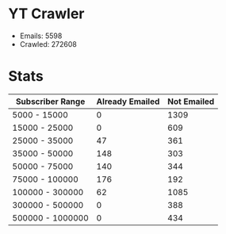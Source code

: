 # YT Crawler
- Emails: 5598
- Crawled: 272608

# Stats
| Subscriber Range  | Already Emailed | Not Emailed |
|-------|-------|-------|
| 5000 - 15000 | 0 | 1309 |
| 15000 - 25000 | 0 | 609 |
| 25000 - 35000 | 47 | 361 |
| 35000 - 50000 | 148 | 303 |
| 50000 - 75000 | 140 | 344 |
| 75000 - 100000 | 176 | 192 |
| 100000 - 300000 | 62 | 1085 |
| 300000 - 500000 | 0 | 388 |
| 500000 - 1000000 | 0 | 434 |
